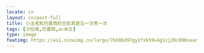 ```yaml
---
locate: cn
layout: cn/post-full
title: 小法老和巴雷西的合影真是见一次笑一次
tags: [沙拉维,巴雷西,ac米兰]
type: image
featimg: https://ws1.sinaimg.cn/large/7bb8bd97gy1fxk59u4g1zj20c808oaar.jpg
---
```

